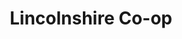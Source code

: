 ---
title: "Lincolnshire Co-op"
url: /gainsborough/lincolnshire-co-op-high-street/
shop: Supermarkt
---